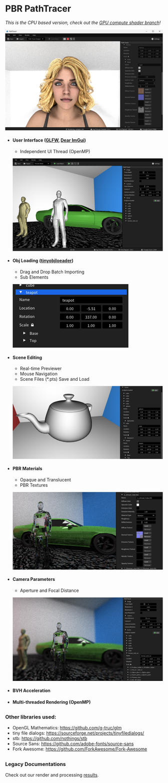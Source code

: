 # PBR PathTracer

_This is the CPU based version, check out the [GPU compute shader branch](https://github.com/JCSaltFish/PBRPathTracer/tree/compute)!_

![Thumb](https://github.com/JCSaltFish/PBRPathTracer/blob/master/doc/thumb.png)
* #### User Interface ([GLFW](https://github.com/glfw/glfw), [Dear ImGui](https://github.com/ocornut/imgui))
  * Independent UI Thread (OpenMP)

  ![GUI](https://github.com/JCSaltFish/PBRPathTracer/blob/master/doc/gui.png)

* #### Obj Loading ([tinyobjloeader](https://github.com/tinyobjloader/tinyobjloader))
  * Drag and Drop Batch Importing
  * Sub Elements

  ![Obj](https://github.com/JCSaltFish/PBRPathTracer/blob/master/doc/obj.png)

* #### Scene Editing
  * Real-time Previewer
  * Mouse Navigation
  * Scene Files (*.pts) Save and Load

  ![Scene](https://github.com/JCSaltFish/PBRPathTracer/blob/master/doc/scene.png)

* #### PBR Materials
  * Opaque and Translucent
  * PBR Textures

  ![PBR](https://github.com/JCSaltFish/PBRPathTracer/blob/master/doc/pbr.png)

* #### Camera Parameters
  * Aperture and Focal Distance

  ![DOF](https://github.com/JCSaltFish/PBRPathTracer/blob/master/doc/dof.png)

* #### BVH Acceleration
* #### Multi-threaded Rendering (OpenMP)

##
### Other libraries used:
* OpenGL Mathematics: https://github.com/g-truc/glm
* tiny file dialogs: https://sourceforge.net/projects/tinyfiledialogs/
* stb: https://github.com/nothings/stb
* Source Sans: https://github.com/adobe-fonts/source-sans
* Fork Awesome: https://github.com/ForkAwesome/Fork-Awesome
##
### Legacy Documentations
Check out our render and processing [results](https://github.com/JCSaltFish/PBRPathTracer/blob/master/doc/Results.pdf).

